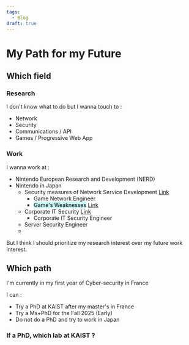 ```yaml
---
tags:
  - Blog
draft: true
---
```

# My Path for my Future

## Which field
### Research

I don't know what to do but I wanna touch to :
- Network
- Security
- Communications / API 
- Games / Progressive Web App
### Work

I wanna work at :
- Nintendo European Research and Development (NERD)
- Nintendo in Japan
	- Security measures of Network Service Development [Link](https://www.nintendo.co.jp/jobs/introduction/engineer/soft-network.html)
		- Game Network Engineer
		- <mark style="background: #ABF7F7A6;">Game's Weaknesses</mark> [Link](https://www.nintendo.co.jp/jobs/keyword/77.html)
	- Corporate IT Security [Link](https://www.nintendo.co.jp/jobs/introduction/engineer/soft-it.html)
		- Corporate IT Security Engineer
	-   Server Security Engineer
	- 

But I think I should prioritize my research interest over my future work interest. 

## Which path

I'm currently in my first year of Cyber-security in France

I can :
- Try a PhD at KAIST after my master's in France
- Try a Ms+PhD for the Fall 2025 (Early)
- Do not do a PhD and try to work in Japan

### If a PhD, which lab at KAIST ?

